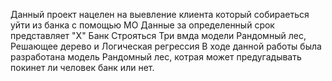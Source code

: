 Данный проект нацелен на выевление клиента который собираеться уйти из банка с помощью МО
Данные за определенный срок представляет "X" Банк
Строяться Три вмда модели Рандомный лес, Решающее дерево и Логическая регрессия
В ходе данной работы была разработана модель Рандомный лес, котрая может предугадывать покинет ли человек банк или нет.
